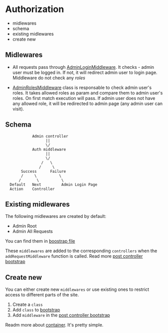 # Authorization

- midlewares
- schema
- existing midlewares
- create new

## Midlewares

- All requests pass through [AdminLoginMiddleware](./../../app/code/Infrastructure/Http/RequestMiddlewares/Admin/AdminLoginMiddleware.php). It cheсks - admin user must be logged in. If not, it will redirect admin user to login page. Middleware do not check any *roles*

- [AdminRolesMiddleware](./../../app/code/Infrastructure/Http/RequestMiddlewares/Admin/AdminRolesMiddleware.php) class is responsable to check admin user's roles. It takes allowed roles as param and compare them to admin user's roles. On first match execution will pass. If admin user does not have any allowed role, it will be redirected to admin page (any admin user can visit).

## Schema

                Admin controller
                      ||
                      \/
                Auth middleware
                      ||
                      \/
                    /   \
                   /     \
           Success      Failure  
           /     \          \
          /       \          \
      Default   Next         Admin Login Page
      Action    Controller

## Existing midlewares

The following midlewares are created by default:

- Admin Root
- Admin All Requests

You can find them in [boostrap file](./../../app/bootstrap/http/actionsList/request_middlewares.php)

These `middlewares` are added to the corresponding `controllers` when the `addRequestMiddleware` function is called. Read more [post controller bootstrap](./../../app/bootstrap/http/actionsList/post.php)

## Create new

You can either create new `middlewares` or use existing ones to restrict access to different parts of the site.

1. Create a `class`
2. Add `class` to [bootstrap](./../../app/bootstrap/http/actionsList/request_middlewares.php)
3. Add `middleware` in the [post controller bootstrap](./../../app/bootstrap/http/actionsList/post.php)

Readm more about [container](https://github.com/Romchik38/php-container). It's pretty simple.
